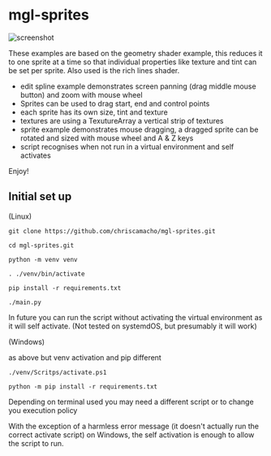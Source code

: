 # mgl-sprites

![screenshot](https://github.com/chriscamacho/mgl-sprites/raw/main/Screenshot.png "Screenshot")

These examples are based on the geometry shader example, this reduces it to
one sprite at a time so that individual properties like texture and tint
can be set per sprite. Also used is the rich lines shader.

* edit spline example demonstrates screen panning (drag middle mouse button) 
and zoom with mouse wheel
* Sprites can be used to drag start, end and control points
* each sprite has its own size, tint and texture
* textures are using a TexutureArray a vertical strip of textures
* sprite example demonstrates mouse dragging, a dragged sprite can be rotated
and sized with mouse wheel and A & Z keys
* script recognises when not run in a virtual environment and self activates


Enjoy!

## Initial set up

(Linux)
```
git clone https://github.com/chriscamacho/mgl-sprites.git

cd mgl-sprites.git

python -m venv venv

. ./venv/bin/activate

pip install -r requirements.txt

./main.py
```
In future you can run the script without activating the virtual 
environment as it will self activate.
(Not tested on systemdOS, but presumably it will work)

(Windows)

as above but venv activation and pip different
```
./venv/Scritps/activate.ps1

python -m pip install -r requirements.txt
```
Depending on terminal used you may need a different script or to change
you execution policy

With the exception of a harmless error message (it doesn't actually
run the correct activate script) on Windows, the self activation is
enough to allow the script to run.

